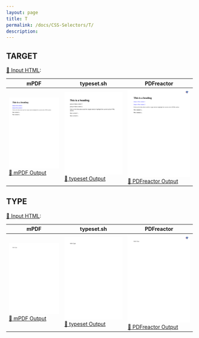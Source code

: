 ```yaml
---
layout: page
title: T
permalink: /docs/CSS-Selectors/T/
description: 
---
```




## TARGET

[📄 Input HTML](/html/CSS%20Selectors/T/target.html):

| mPDF | typeset.sh | PDFreactor |
|---------|---------|---------|
| ![mPDF Preview](mpdf__html_CSS_Selectors_T_target.html.png) [📕 mPDF Output](mpdf__html_CSS_Selectors_T_target.html.pdf) | ![typeset Preview](typeset__html_CSS_Selectors_T_target.html.png) [📕 typeset Output](typeset__html_CSS_Selectors_T_target.html.pdf) | ![PDFreactor Preview](pdfreactor__html_CSS_Selectors_T_target.html.png) [📕 PDFreactor Output](pdfreactor__html_CSS_Selectors_T_target.html.pdf)

## TYPE

[📄 Input HTML](/html/CSS%20Selectors/T/type.html):

| mPDF | typeset.sh | PDFreactor |
|---------|---------|---------|
| ![mPDF Preview](mpdf__html_CSS_Selectors_T_type.html.png) [📕 mPDF Output](mpdf__html_CSS_Selectors_T_type.html.pdf) | ![typeset Preview](typeset__html_CSS_Selectors_T_type.html.png) [📕 typeset Output](typeset__html_CSS_Selectors_T_type.html.pdf) | ![PDFreactor Preview](pdfreactor__html_CSS_Selectors_T_type.html.png) [📕 PDFreactor Output](pdfreactor__html_CSS_Selectors_T_type.html.pdf)



